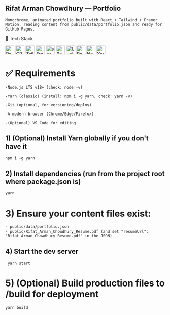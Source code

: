 ## Rifat Arman Chowdhury — Portfolio

    Monochrome, animated portfolio built with React + Tailwind + Framer Motion, reading content from public/data/portfolio.json and ready for GitHub Pages.


🧰 Tech Stack
    <p align="left"> <img alt="React" src="https://img.shields.io/badge/React-20232a?logo=react&logoColor=61DAFB&labelColor=20232a" height="28"> <img alt="CRACO" src="https://img.shields.io/badge/CRACO-323330?logo=webpack&logoColor=8DD6F9&labelColor=323330" height="28"> <img alt="Tailwind CSS" src="https://img.shields.io/badge/Tailwind_CSS-0f172a?logo=tailwindcss&logoColor=38BDF8&labelColor=0f172a" height="28"> <img alt="Framer Motion" src="https://img.shields.io/badge/Framer%20Motion-111?logo=framer&logoColor=fff&labelColor=111" height="28"> <img alt="shadcn/ui" src="https://img.shields.io/badge/shadcn%2Fui-111?logo=radixui&logoColor=fff&labelColor=111" height="28"> <img alt="Radix UI" src="https://img.shields.io/badge/Radix%20UI-0b0b0f?logo=radixui&logoColor=fff&labelColor=0b0b0f" height="28"> <img alt="Lucide" src="https://img.shields.io/badge/Lucide-161618?logo=lucide&logoColor=fff&labelColor=161618" height="28"> <img alt="React Router (HashRouter)" src="https://img.shields.io/badge/React%20Router-CA4245?logo=reactrouter&logoColor=fff&labelColor=CA4245" height="28"> <img alt="Node.js" src="https://img.shields.io/badge/Node.js-303030?logo=nodedotjs&logoColor=84ba64&labelColor=303030" height="28"> <img alt="Yarn" src="https://img.shields.io/badge/Yarn-2C8EBB?logo=yarn&logoColor=fff&labelColor=2C8EBB" height="28"> </p>


# ✅ Requirements

    -Node.js LTS v18+ (check: node -v)

    -Yarn (classic) (install: npm i -g yarn, check: yarn -v)

    -Git (optional, for versioning/deploy)

    -A modern browser (Chrome/Edge/Firefox)

    -(Optional) VS Code for editing



## 1) (Optional) Install Yarn globally if you don't have it
    npm i -g yarn

## 2) Install dependencies (run from the project root where package.json is)
    yarn

# 3) Ensure your content files exist:
    - public/data/portfolio.json
    - public/Rifat_Arman_Chowdhury_Resume.pdf (and set "resumeUrl": "Rifat_Arman_Chowdhury_Resume.pdf" in the JSON)

## 4) Start the dev server
     yarn start

# 5) (Optional) Build production files to /build for deployment
    yarn build

